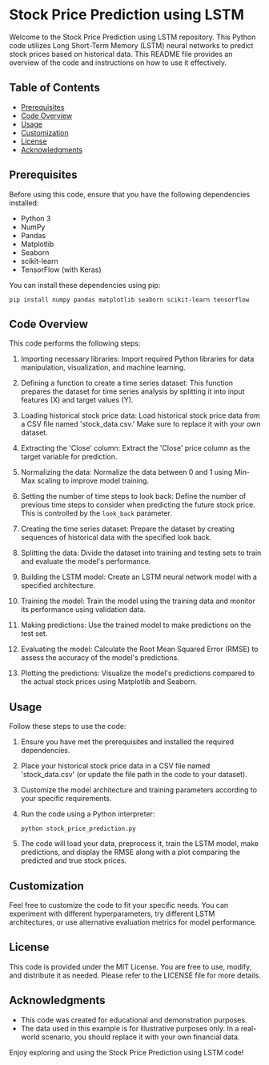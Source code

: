 # Stock Price Prediction using LSTM

Welcome to the Stock Price Prediction using LSTM repository. This Python code utilizes Long Short-Term Memory (LSTM) neural networks to predict stock prices based on historical data. This README file provides an overview of the code and instructions on how to use it effectively.

## Table of Contents

- [Prerequisites](#prerequisites)
- [Code Overview](#code-overview)
- [Usage](#usage)
- [Customization](#customization)
- [License](#license)
- [Acknowledgments](#acknowledgments)

## Prerequisites

Before using this code, ensure that you have the following dependencies installed:

- Python 3
- NumPy
- Pandas
- Matplotlib
- Seaborn
- scikit-learn
- TensorFlow (with Keras)

You can install these dependencies using pip:

```
pip install numpy pandas matplotlib seaborn scikit-learn tensorflow
```

## Code Overview

This code performs the following steps:

1. Importing necessary libraries: Import required Python libraries for data manipulation, visualization, and machine learning.

2. Defining a function to create a time series dataset: This function prepares the dataset for time series analysis by splitting it into input features (X) and target values (Y).

3. Loading historical stock price data: Load historical stock price data from a CSV file named 'stock_data.csv.' Make sure to replace it with your own dataset.

4. Extracting the 'Close' column: Extract the 'Close' price column as the target variable for prediction.

5. Normalizing the data: Normalize the data between 0 and 1 using Min-Max scaling to improve model training.

6. Setting the number of time steps to look back: Define the number of previous time steps to consider when predicting the future stock price. This is controlled by the `look_back` parameter.

7. Creating the time series dataset: Prepare the dataset by creating sequences of historical data with the specified look back.

8. Splitting the data: Divide the dataset into training and testing sets to train and evaluate the model's performance.

9. Building the LSTM model: Create an LSTM neural network model with a specified architecture.

10. Training the model: Train the model using the training data and monitor its performance using validation data.

11. Making predictions: Use the trained model to make predictions on the test set.

12. Evaluating the model: Calculate the Root Mean Squared Error (RMSE) to assess the accuracy of the model's predictions.

13. Plotting the predictions: Visualize the model's predictions compared to the actual stock prices using Matplotlib and Seaborn.

## Usage

Follow these steps to use the code:

1. Ensure you have met the prerequisites and installed the required dependencies.

2. Place your historical stock price data in a CSV file named 'stock_data.csv' (or update the file path in the code to your dataset).

3. Customize the model architecture and training parameters according to your specific requirements.

4. Run the code using a Python interpreter:

   ```
   python stock_price_prediction.py
   ```

5. The code will load your data, preprocess it, train the LSTM model, make predictions, and display the RMSE along with a plot comparing the predicted and true stock prices.

## Customization

Feel free to customize the code to fit your specific needs. You can experiment with different hyperparameters, try different LSTM architectures, or use alternative evaluation metrics for model performance.

## License

This code is provided under the MIT License. You are free to use, modify, and distribute it as needed. Please refer to the LICENSE file for more details.

## Acknowledgments

- This code was created for educational and demonstration purposes.
- The data used in this example is for illustrative purposes only. In a real-world scenario, you should replace it with your own financial data.

Enjoy exploring and using the Stock Price Prediction using LSTM code!
